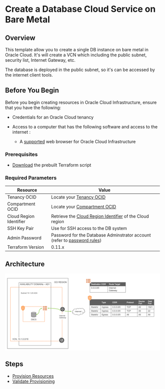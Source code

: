 # Create a Database Cloud Service on Bare Metal

## Overview

This template allow you to create a single DB instance on bare metal in Oracle Cloud. It's will create a VCN which including the public subnet, security list, Internet Gateway, etc.

The database is deployed in the public subnet, so it's can be accessed by the internet client tools.



## Before You Begin

Before you begin creating resources in Oracle Cloud Infrastructure, ensure that you have the following:

* Credentials for an Oracle Cloud tenancy

* Access to a computer that has the following software and access to the internet :

  * A [supported](https://docs.oracle.com/en/cloud/get-started/subscriptions-cloud/csgsg/web-browser-requirements.html) web browser for Oracle Cloud Infrastructure

### Prerequisites

* [Download](./scripts/terraform/resmgr/dbcs-baremetal.zip) the prebuilt Terraform script

### Required Parameters

| Resource                | Value                                                        |
| ----------------------- | ------------------------------------------------------------ |
| Tenancy OCID            | Locate your [Tenancy OCID](https://docs.cloud.oracle.com/en-us/iaas/Content/General/Concepts/identifiers.htm) |
| Compartment OCID        | Locate your [Compartment OCID](https://docs.cloud.oracle.com/en-us/iaas/Content/General/Concepts/identifiers.htm) |
| Cloud Region Identifier | Retrieve the [Cloud Region Identifier](https://docs.cloud.oracle.com/en-us/iaas/Content/General/Concepts/regions.htm) of the Cloud region |
| SSH Key Pair            | Use for SSH access to the DB system                          |
| Admin Password          | Password for the Database Adminstrator account (refer to [password rules](https://docs.cloud.oracle.com/en-us/iaas/Content/Database/Tasks/creatingDBsystem.htm)) |
| Terraform Version       | 0.11.x                                                       |



## Architecture

![image-20200302130240415](img/image-20200302130240415.png)

## Steps

- [Provision Resources](?lab=provision-resources)
- [Validate Provisioning](?lab=validate-provisioning)
